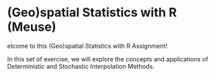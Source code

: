 # (Geo)spatial Statistics with R (Meuse)

elcome to this (Geo)spatial Statistics with R Assignment!

In this set of exercise, we will explore the concepts and applications of Deterministic and Stochastic Interpolation Methods.
